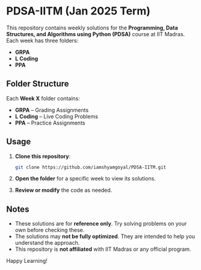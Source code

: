 # PDSA-IITM (Jan 2025 Term)

This repository contains weekly solutions for the **Programming, Data Structures, and Algorithms using Python (PDSA)** course at IIT Madras. Each week has three folders:

- **GRPA**  
- **L Coding**  
- **PPA**

## Folder Structure

Each **Week X** folder contains:
- **GRPA** – Grading Assignments  
- **L Coding** – Live Coding Problems  
- **PPA** – Practice Assignments

## Usage

1. **Clone this repository**:
   ```bash
   git clone https://github.com/iamshyamgoyal/PDSA-IITM.git
   ```

2. **Open the folder** for a specific week to view its solutions.
3. **Review or modify** the code as needed.

## Notes
- These solutions are for **reference only**. Try solving problems on your own before checking these.
- The solutions may **not be fully optimized**. They are intended to help you understand the approach.
- This repository is **not affiliated** with IIT Madras or any official program.

Happy Learning!
